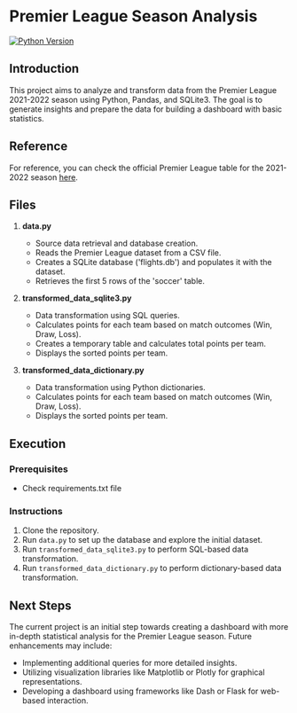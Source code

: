 # Premier League Season Analysis

[![Python Version](https://img.shields.io/badge/Python-3.10-blue.svg)](https://www.python.org/downloads/release)

## Introduction

This project aims to analyze and transform data from the Premier League 2021-2022 season using Python, Pandas, and SQLite3. The goal is to generate insights and prepare the data for building a dashboard with basic statistics.

## Reference
For reference, you can check the official Premier League table for the 2021-2022 season [here](https://www.skysports.com/premier-league-table/2021).

## Files

1. **data.py**
   - Source data retrieval and database creation.
   - Reads the Premier League dataset from a CSV file.
   - Creates a SQLite database ('flights.db') and populates it with the dataset.
   - Retrieves the first 5 rows of the 'soccer' table.

2. **transformed_data_sqlite3.py**
   - Data transformation using SQL queries.
   - Calculates points for each team based on match outcomes (Win, Draw, Loss).
   - Creates a temporary table and calculates total points per team.
   - Displays the sorted points per team.

3. **transformed_data_dictionary.py**
   - Data transformation using Python dictionaries.
   - Calculates points for each team based on match outcomes (Win, Draw, Loss).
   - Displays the sorted points per team.

## Execution

### Prerequisites
- Check requirements.txt file

### Instructions
1. Clone the repository.
2. Run `data.py` to set up the database and explore the initial dataset.
3. Run `transformed_data_sqlite3.py` to perform SQL-based data transformation.
4. Run `transformed_data_dictionary.py` to perform dictionary-based data transformation.

## Next Steps

The current project is an initial step towards creating a dashboard with more in-depth statistical analysis for the Premier League season. Future enhancements may include:

- Implementing additional queries for more detailed insights.
- Utilizing visualization libraries like Matplotlib or Plotly for graphical representations.
- Developing a dashboard using frameworks like Dash or Flask for web-based interaction.


